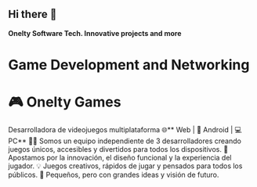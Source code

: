 ## Hi there 👋


**Onelty Software Tech. Innovative projects and more**

# Game Development and Networking


# 🎮 Onelty Games
Desarrolladora de videojuegos multiplataforma
🌐** Web | 📱 Android | 💻 PC**
👨‍💻 Somos un equipo independiente de 3 desarrolladores creando juegos únicos, accesibles y divertidos para todos los dispositivos.
🎯 Apostamos por la innovación, el diseño funcional y la experiencia del jugador.
💡 Juegos creativos, rápidos de jugar y pensados para todos los públicos.
🚀 Pequeños, pero con grandes ideas y visión de futuro.
